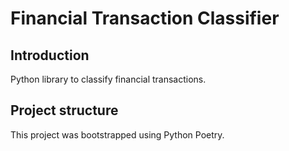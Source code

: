 # Financial Transaction Classifier

## Introduction
Python library to classify financial transactions.

## Project structure
This project was bootstrapped using Python Poetry.
